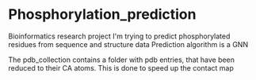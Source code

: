 # Phosphorylation_prediction
Bioinformatics research project
I'm trying to predict phosphorylated residues from sequence and structure data
Prediction algorithm is a GNN

The pdb_collection contains a folder with pdb entries, that have been reduced to their CA atoms. 
This is done to speed up the contact map 